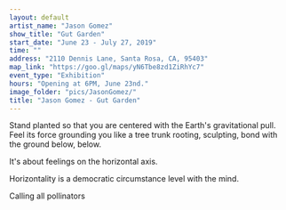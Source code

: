 ```yaml
---
layout: default
artist_name: "Jason Gomez"
show_title: "Gut Garden"
start_date: "June 23 - July 27, 2019"
time: ""
address: "2110 Dennis Lane, Santa Rosa, CA, 95403"
map_link: "https://goo.gl/maps/yN6Tbe8zd1ZiRhYc7"
event_type: "Exhibition"
hours: "Opening at 6PM, June 23nd."
image_folder: "pics/JasonGomez/"
title: "Jason Gomez - Gut Garden"
---
```

Stand planted so that you are centered 
with the Earth's gravitational pull. 
Feel its force grounding you
like a tree trunk rooting, sculpting, 
bond with the ground below, below.

It's about feelings 
on the horizontal axis.
 
Horizontality is a democratic circumstance
level with the mind. 

Calling all pollinators
